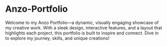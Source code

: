 # Anzo-Portfolio
Welcome to my Anzo Portfolio—a dynamic, visually engaging showcase of my creative work. With a sleek design, interactive features, and a layout that highlights each project, this portfolio is built to inspire and connect. Dive in to explore my journey, skills, and unique creations!
